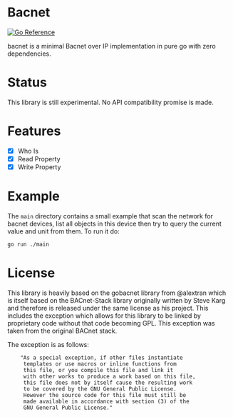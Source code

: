 # Bacnet
[![Go Reference](https://pkg.go.dev/badge/github.com/REQUEA/bacnet.svg)](https://pkg.go.dev/github.com/REQUEA/bacnet)

bacnet is a minimal Bacnet over IP implementation in pure go with zero dependencies. 

# Status 
This library is still experimental. No API compatibility promise is made. 

# Features
- [x] Who Is
- [x] Read Property
- [x] Write Property

# Example

The `main` directory contains a small example that scan the network
for bacnet devices, list all objects in this device then try to query
the current value and unit from them. To run it do:
```sh
go run ./main
```



# License
This library is heavily based on the gobacnet library from @alextran
which is itself based on the BACnet-Stack library originally written
by Steve Karg and therefore is released under the same license as his
project.  This includes the exception which allows for this library to
be linked by proprietary code without that code becoming GPL. This
exception was taken from the original BACnet stack. 

The exception is as follows:
```
    "As a special exception, if other files instantiate
     templates or use macros or inline functions from
     this file, or you compile this file and link it
     with other works to produce a work based on this file,
     this file does not by itself cause the resulting work
     to be covered by the GNU General Public License.
     However the source code for this file must still be
     made available in accordance with section (3) of the
     GNU General Public License."
```
